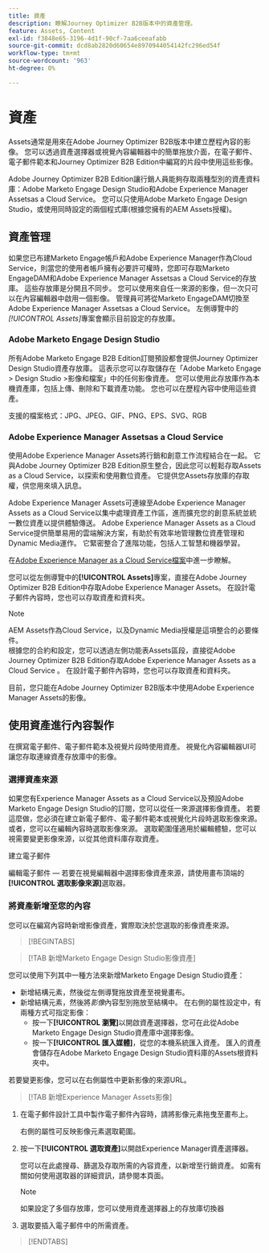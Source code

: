 ```yaml
---
title: 資產
description: 瞭解Journey Optimizer B2B版本中的資產管理。
feature: Assets, Content
exl-id: f3848e65-3196-4d1f-90cf-7aa6ceeafabb
source-git-commit: dcd8ab2820d60654e8970944054142fc296ed54f
workflow-type: tm+mt
source-wordcount: '963'
ht-degree: 0%

---
```


# 資產

Assets通常是用來在Adobe Journey Optimizer B2B版本中建立歷程內容的影像。 您可以透過資產選擇器或視覺內容編輯器中的簡單拖放介面，在電子郵件、電子郵件範本和Journey Optimizer B2B Edition中編寫的片段中使用這些影像。

Adobe Journey Optimizer B2B Edition讓行銷人員能夠存取兩種型別的資產資料庫：Adobe Marketo Engage Design Studio和Adobe Experience Manager Assetsas a Cloud Service。 您可以只使用Adobe Marketo Engage Design Studio，或使用同時設定的兩個程式庫(根據您擁有的AEM Assets授權)。

## 資產管理

如果您已布建Marketo Engage帳戶和Adobe Experience Manager作為Cloud Service，則當您的使用者帳戶擁有必要許可權時，您即可存取Marketo EngageDAM和Adobe Experience Manager Assetsas a Cloud Service的存放庫。 這些存放庫是分開且不同步。 您可以使用來自任一來源的影像，但一次只可以在內容編輯器中啟用一個影像。 管理員可將從Marketo EngageDAM切換至Adobe Experience Manager Assetsas a Cloud Service。 左側導覽中的&#x200B;_[!UICONTROL Assets]_&#x200B;專案會顯示目前設定的存放庫。

### Adobe Marketo Engage Design Studio

所有Adobe Marketo Engage B2B Edition訂閱預設都會提供Journey Optimizer Design Studio資產存放庫。 這表示您可以存取儲存在「Adobe Marketo Engage > Design Studio >影像和檔案」中的任何影像資產。 您可以使用此存放庫作為本機資產庫，包括上傳、刪除和下載資產功能。 您也可以在歷程內容中使用這些資產。

支援的檔案格式：JPG、JPEG、GIF、PNG、EPS、SVG、RGB

### Adobe Experience Manager Assetsas a Cloud Service

使用Adobe Experience Manager Assets將行銷和創意工作流程結合在一起。 它與Adobe Journey Optimizer B2B Edition原生整合，因此您可以輕鬆存取Assets as a Cloud Service，以探索和使用數位資產。 它提供您Assets存放庫的存取權，供您用來填入訊息。

Adobe Experience Manager Assets可連線至Adobe Experience Manager Assets as a Cloud Service以集中處理資產工作區，進而擴充您的創意系統並統一數位資產以提供體驗傳送。 Adobe Experience Manager Assets as a Cloud Service提供簡單易用的雲端解決方案，有助於有效率地管理數位資產管理和Dynamic Media運作。 它緊密整合了進階功能，包括人工智慧和機器學習。

在[Adobe Experience Manager as a Cloud Service檔案](https://experienceleague.adobe.com/zh-hant/docs/experience-manager-cloud-service/content/assets/overview)中進一步瞭解。

您可以從左側導覽中的&#x200B;**[!UICONTROL Assets]**&#x200B;專案，直接在Adobe Journey Optimizer B2B Edition中存取Adobe Experience Manager Assets。 在設計電子郵件內容時，您也可以存取資產和資料夾。

>[!NOTE]
>
>AEM Assets作為Cloud Service，以及Dynamic Media授權是這項整合的必要條件。<br/>
>根據您的合約和設定，您可以透過左側功能表Assets區段，直接從Adobe Journey Optimizer B2B Edition存取Adobe Experience Manager Assets as a Cloud Service 。 在設計電子郵件內容時，您也可以存取資產和資料夾。

目前，您只能在Adobe Journey Optimizer B2B版本中使用Adobe Experience Manager Assets的影像。

## 使用資產進行內容製作

在撰寫電子郵件、電子郵件範本及視覺片段時使用資產。 視覺化內容編輯器UI可讓您存取連線資產存放庫中的影像。

### 選擇資產來源

如果您有Experience Manager Assets as a Cloud Service以及預設Adobe Marketo Engage Design Studio的訂閱，您可以從任一來源選擇影像資產。 若要這麼做，您必須在建立新電子郵件、電子郵件範本或視覺化片段時選取影像來源。 或者，您可以在編輯內容時選取影像來源。 選取範圍僅適用於編輯體驗，您可以視需要變更影像來源，以從其他資料庫存取資產。

建立電子郵件

編輯電子郵件 — 若要在視覺編輯器中選擇影像資產來源，請使用畫布頂端的&#x200B;**[!UICONTROL 選取影像來源]**&#x200B;選取器。

### 將資產新增至您的內容

您可以在編寫內容時新增影像資產，實際取決於您選取的影像資產來源。

>[!BEGINTABS]

>[!TAB 新增Marketo Engage Design Studio影像資產]

您可以使用下列其中一種方法來新增Marketo Engage Design Studio資產：

* 新增結構元素，然後從左側導覽拖放資產至視覺畫布。
* 新增結構元素，然後將&#x200B;_影像_&#x200B;內容型別拖放至結構中。 在右側的屬性設定中，有兩種方式可指定影像：
   * 按一下&#x200B;**[!UICONTROL 瀏覽]**&#x200B;以開啟資產選擇器，您可在此從Adobe Marketo Engage Design Studio資產庫中選擇影像。
   * 按一下&#x200B;**[!UICONTROL 匯入媒體]**，從您的本機系統匯入資產。 匯入的資產會儲存在Adobe Marketo Engage Design Studio資料庫的Assets根資料夾中。

若要變更影像，您可以在右側屬性中更新影像的來源URL。

>[!TAB 新增Experience Manager Assets影像]

1. 在電子郵件設計工具中製作電子郵件內容時，請將影像元素拖曳至畫布上。

   右側的屬性可反映影像元素選取範圍。

1. 按一下&#x200B;**[!UICONTROL 選取資產]**&#x200B;以開啟Experience Manager資產選擇器。

   您可以在此處搜尋、篩選及存取所需的內容資產，以新增至行銷資產。 如需有關如何使用選取器的詳細資訊，請參閱本頁面。

   >[!NOTE]
   >
   >如果設定了多個存放庫，您可以使用資產選擇器上的存放庫切換器

1. 選取要插入電子郵件中的所需資產。

>[!ENDTABS]
